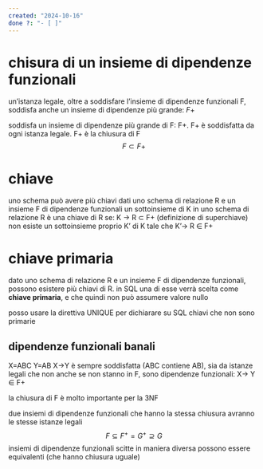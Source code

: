 ```yaml
---
created: "2024-10-16"
done ?: "- [ ]"
---
```

# chisura di un insieme di dipendenze funzionali
un’istanza legale, oltre a soddisfare l’insieme di dipendenze funzionali F, soddisfa anche un insieme di dipendenze più grande: $F+$

soddisfa un insieme di dipendenze più grande di F: F+. F+ è soddisfatta da ogni istanza legale. F+ è la chiusura di F
$$F \subset F+$$

# chiave
uno schema può avere più chiavi
dati uno schema di relazione R e un insieme F di dipendenze funzionali
un sottoinsieme di K in uno schema di relazione R è una chiave di R se:
K → R $\subset$ F+ (definizione di superchiave)
non esiste un sottoinsieme proprio K’ di K tale che K’→ R $\in$ F+

# chiave primaria
dato uno schema di relazione R e un insieme F di dipendenze funzionali, possono esistere più chiavi di R.
in SQL una di esse verrà scelta come **chiave primaria**, e che quindi non può assumere valore nullo

posso usare la direttiva UNIQUE per dichiarare su SQL chiavi che non sono primarie

## dipendenze funzionali banali
X=ABC
Y=AB
X→Y è sempre soddisfatta (ABC contiene AB), sia da istanze legali che non
anche se non stanno in F, sono dipendenze funzionali:
X→ Y $\in$ F+

la chiusura di F è molto importante per la 3NF

due insiemi di dipendenze funzionali che hanno la stessa chiusura avranno le stesse istanze legali
$$F \subseteq F^+ = G^+ \supseteq G$$
insiemi di dipendenze funzionali scitte in maniera diversa possono essere equivalenti (che hanno chiusura uguale)